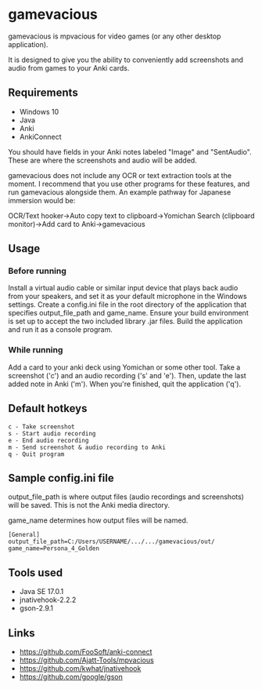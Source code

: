 # gamevacious

gamevacious is mpvacious for video games (or any other desktop application).

It is designed to give you the ability to conveniently add screenshots and audio from games to your Anki cards.

## Requirements
* Windows 10
* Java
* Anki
* AnkiConnect

You should have fields in your Anki notes labeled "Image" and "SentAudio". These are where the screenshots and audio will be added. 

gamevacious does not include any OCR or text extraction tools at the moment. I recommend that you use other programs for these features, and run gamevacious alongside them. An example pathway for Japanese immersion would be:

OCR/Text hooker->Auto copy text to clipboard->Yomichan Search (clipboard monitor)->Add card to Anki->gamevacious

## Usage
### Before running
Install a virtual audio cable or similar input device that plays back audio from your speakers, and set it as your default microphone in the Windows settings. Create a config.ini file in the root directory of the application that specifies output_file_path and game_name. Ensure your build environment is set up to accept the two included library .jar files. Build the application and run it as a console program.
### While running
Add a card to your anki deck using Yomichan or some other tool. Take a screenshot ('c') and an audio recording ('s' and 'e'). Then, update the last added note in Anki ('m'). When you're finished, quit the application ('q').

## Default hotkeys
```
c - Take screenshot
s - Start audio recording
e - End audio recording
m - Send screenshot & audio recording to Anki
q - Quit program
```
## Sample config.ini file
output_file_path is where output files (audio recordings and screenshots) will be saved. This is not the Anki media directory.

game_name determines how output files will be named.
```
[General]
output_file_path=C:/Users/USERNAME/.../.../gamevacious/out/
game_name=Persona_4_Golden
```

## Tools used
* Java SE 17.0.1
* jnativehook-2.2.2
* gson-2.9.1

## Links
* https://github.com/FooSoft/anki-connect
* https://github.com/Ajatt-Tools/mpvacious
* https://github.com/kwhat/jnativehook
* https://github.com/google/gson
